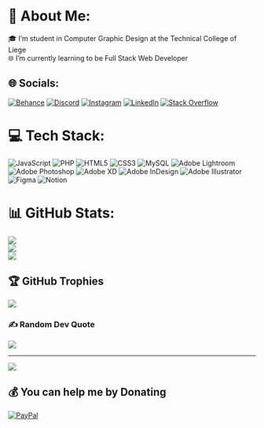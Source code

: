 # 💫 About Me:
🎓 I’m student in Computer Graphic Design at the Technical College of Liege<br>🌐 I’m currently learning to be Full Stack Web Developer


## 🌐 Socials:
[![Behance](https://img.shields.io/badge/Behance-1769ff?logo=behance&logoColor=white)](https://behance.net/dylanjacquet) [![Discord](https://img.shields.io/badge/Discord-%237289DA.svg?logo=discord&logoColor=white)](htttps://discord.gg/ZyrtMan#3687) [![Instagram](https://img.shields.io/badge/Instagram-%23E4405F.svg?logo=Instagram&logoColor=white)](https://instagram.com/dylan_jacquet234) [![LinkedIn](https://img.shields.io/badge/LinkedIn-%230077B5.svg?logo=linkedin&logoColor=white)](https://linkedin.com/in/dylan-jacquet-2a3a8a211) [![Stack Overflow](https://img.shields.io/badge/-Stackoverflow-FE7A16?logo=stack-overflow&logoColor=white)](https://stackoverflow.com/users/Dylan-Jacquet) 

# 💻 Tech Stack:
![JavaScript](https://img.shields.io/badge/javascript-%23323330.svg?style=for-the-badge&logo=javascript&logoColor=%23F7DF1E) ![PHP](https://img.shields.io/badge/php-%23777BB4.svg?style=for-the-badge&logo=php&logoColor=white) ![HTML5](https://img.shields.io/badge/html5-%23E34F26.svg?style=for-the-badge&logo=html5&logoColor=white) ![CSS3](https://img.shields.io/badge/css3-%231572B6.svg?style=for-the-badge&logo=css3&logoColor=white) ![MySQL](https://img.shields.io/badge/mysql-%2300f.svg?style=for-the-badge&logo=mysql&logoColor=white) ![Adobe Lightroom](https://img.shields.io/badge/Adobe%20Lightroom-31A8FF.svg?style=for-the-badge&logo=Adobe%20Lightroom&logoColor=white) ![Adobe Photoshop](https://img.shields.io/badge/adobephotoshop-%2331A8FF.svg?style=for-the-badge&logo=adobephotoshop&logoColor=white) ![Adobe XD](https://img.shields.io/badge/Adobe%20XD-470137?style=for-the-badge&logo=Adobe%20XD&logoColor=#FF61F6) ![Adobe InDesign](https://img.shields.io/badge/Adobe%20InDesign-49021F?style=for-the-badge&logo=adobeindesign&logoColor=white) ![Adobe Illustrator](https://img.shields.io/badge/adobeillustrator-%23FF9A00.svg?style=for-the-badge&logo=adobeillustrator&logoColor=white) 	![Figma](https://img.shields.io/badge/figma-%23F24E1E.svg?style=for-the-badge&logo=figma&logoColor=white) ![Notion](https://img.shields.io/badge/Notion-%23000000.svg?style=for-the-badge&logo=notion&logoColor=white)
# 📊 GitHub Stats:
![](https://github-readme-stats.vercel.app/api?username=Dylan-Jacquet&theme=merko&hide_border=false&include_all_commits=true&count_private=true)<br/>
![](https://github-readme-streak-stats.herokuapp.com/?user=Dylan-Jacquet&theme=merko&hide_border=false)<br/>
![](https://github-readme-stats.vercel.app/api/top-langs/?username=Dylan-Jacquet&theme=merko&hide_border=false&include_all_commits=true&count_private=true&layout=compact)

## 🏆 GitHub Trophies
![](https://github-profile-trophy.vercel.app/?username=Dylan-Jacquet&theme=monokai&no-frame=false&no-bg=true&margin-w=4)

### ✍️ Random Dev Quote
![](https://quotes-github-readme.vercel.app/api?type=horizontal&theme=radical)

---
[![](https://visitcount.itsvg.in/api?id=Dylan-Jacquet&icon=0&color=1)](https://visitcount.itsvg.in)

  ## 💰 You can help me by Donating
  [![PayPal](https://img.shields.io/badge/PayPal-00457C?style=for-the-badge&logo=paypal&logoColor=white)](https://paypal.me/paypal.me/dylanjacquet234) 

  <!-- Proudly created with GPRM ( https://gprm.itsvg.in ) -->
  
